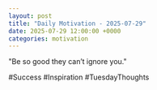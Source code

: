```yaml
---
layout: post
title: "Daily Motivation - 2025-07-29"
date: 2025-07-29 12:00:00 +0000
categories: motivation
---
```


"Be so good they can’t ignore you."

#Success #Inspiration #TuesdayThoughts
